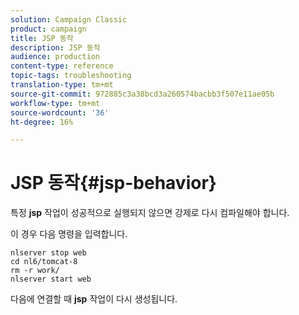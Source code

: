 ```yaml
---
solution: Campaign Classic
product: campaign
title: JSP 동작
description: JSP 동작
audience: production
content-type: reference
topic-tags: troubleshooting
translation-type: tm+mt
source-git-commit: 972885c3a38bcd3a260574bacbb3f507e11ae05b
workflow-type: tm+mt
source-wordcount: '36'
ht-degree: 16%

---
```



# JSP 동작{#jsp-behavior}

특정 **jsp** 작업이 성공적으로 실행되지 않으면 강제로 다시 컴파일해야 합니다.

이 경우 다음 명령을 입력합니다.

```
nlserver stop web
cd nl6/tomcat-8
rm -r work/
nlserver start web
```

다음에 연결할 때 **jsp** 작업이 다시 생성됩니다.
